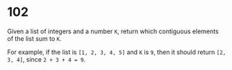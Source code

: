 [_metadata_:number]:-      "102"
[_metadata_:difficulty]:-  "Medium"
[_metadata_:asker]:-       "Lyft"
[_metadata_:tags]:-        "list contiguous"

# 102

Given a list of integers and a number `K`, return which contiguous elements of the list sum to `K`.

For example, if the list is `[1, 2, 3, 4, 5]` and `K` is `9`, then it should return `[2, 3, 4]`, since `2 + 3 + 4 = 9`.

